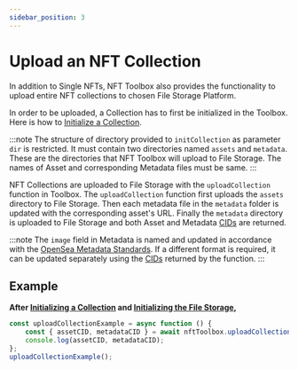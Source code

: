 ```yaml
---
sidebar_position: 3
---
```


# Upload an NFT Collection

In addition to Single NFTs, NFT Toolbox also provides the functionality to upload entire
NFT collections to chosen File Storage Platform.

In order to be uploaded, a Collection has to first be initialized in the Toolbox. Here is how to
[Initialize a Collection](/docs/generate#initialize-a-collection).

:::note
The structure of directory provided to `initCollection` as parameter `dir` is restricted.
It must contain two directories named `assets` and `metadata`. These are the directories that NFT Toolbox
will upload to File Storage. The names of Asset and corresponding Metadata files must be same.
:::

NFT Collections are uploaded to File Storage with the `uploadCollection` function in Toolbox. The
`uploadCollection` function first uploads the `assets` directory to File Storage. Then each metadata file
in the `metadata` folder is updated with the corresponding asset's URL.
Finally the `metadata` directory is uploaded to File Storage and both Asset and Metadata
[CIDs](https://docs.ipfs.tech/concepts/content-addressing/) are returned.

:::note
The `image` field in Metadata is named and updated in accordance with the
[OpenSea Metadata Standards](https://docs.opensea.io/docs/metadata-standards).
If a different format is required, it can be updated separately using the
[CIDs](https://docs.ipfs.tech/concepts/content-addressing/) returned by the function.
:::

## Example

**After [Initializing a Collection](/docs/generate#initialize-a-collection) and [Initializing the File Storage](/docs/Upload/initializeFileStorage),**

```javascript
const uploadCollectionExample = async function () {
	const { assetCID, metadataCID } = await nftToolbox.uploadCollectionNFT();
	console.log(assetCID, metadataCID);
};
uploadCollectionExample();
```
